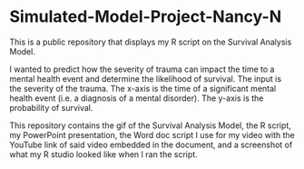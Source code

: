 # Simulated-Model-Project-Nancy-N
This is a public repository that displays my R script on the Survival Analysis Model.

I wanted to predict how the severity of trauma can impact the time to a mental health event and determine the likelihood of survival. The input is the severity of the trauma. The x-axis is the time of a significant mental health event (i.e. a diagnosis of a mental disorder). The y-axis is the probability of survival.

This repository contains the gif of the Survival Analysis Model, the R script, my PowerPoint presentation, the Word doc script I use for my video with the YouTube link of said video embedded in the document, and a screenshot of what my R studio looked like when I ran the script. 
